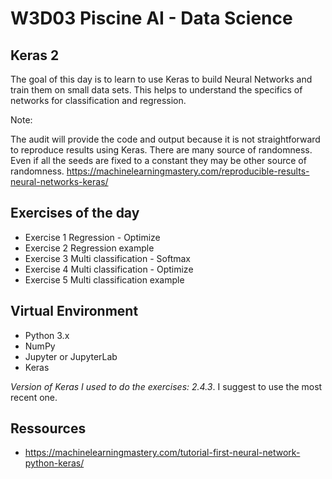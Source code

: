 # W3D03  Piscine AI - Data Science

## Keras 2

The goal of this day is to learn to use Keras to build Neural Networks and train them on small data sets. This helps to understand the specifics of networks for classification and regression. 

Note: 

The audit will provide the code and output because it is not straightforward to reproduce results using Keras. There are many source of randomness. Even if all the seeds are fixed to a constant they may be other source of randomness. https://machinelearningmastery.com/reproducible-results-neural-networks-keras/

## Exercises of the day

- Exercise 1 Regression - Optimize 
- Exercise 2 Regression example
- Exercise 3 Multi classification - Softmax
- Exercise 4 Multi classification - Optimize 
- Exercise 5 Multi classification example


## Virtual Environment 
- Python 3.x
- NumPy
- Jupyter or JupyterLab
- Keras

*Version of Keras I used to do the exercises: 2.4.3*. 
I suggest to use the most recent one.

## Ressources

- https://machinelearningmastery.com/tutorial-first-neural-network-python-keras/